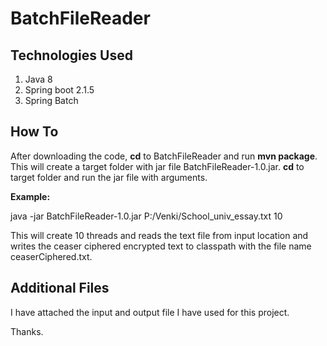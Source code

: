 BatchFileReader
===============

## Technologies Used ##
1. Java 8
2. Spring boot 2.1.5
3. Spring Batch

## How To ##

After downloading the code, **cd** to BatchFileReader and run **mvn package**.
This will create a target folder with jar file BatchFileReader-1.0.jar.
**cd** to target folder and run the jar file with arguments.

**Example:**

java -jar BatchFileReader-1.0.jar P:/Venki/School_univ_essay.txt 10

This will create 10 threads and reads the text file from input location and writes the ceaser ciphered encrypted text to classpath with the file name ceaserCiphered.txt.

## Additional Files ##

I have attached the input and output file I have used for this project.

Thanks.
